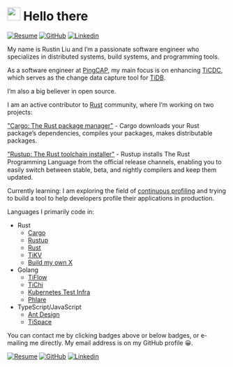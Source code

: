 # <img src="https://emojis.slackmojis.com/emojis/images/1531849430/4246/blob-sunglasses.gif?1531849430" width="30" /> Hello there

[![Resume][resume-badge]][resume] [![GitHub][github-badge]][github] [![Linkedin][linkedin-badge]][linkedin]

My name is Rustin Liu and I’m a passionate software engineer who specializes in distributed systems, build systems, and programming tools.

As a software engineer at [PingCAP], my main focus is on enhancing [TiCDC], which serves as the change data capture tool for [TiDB].

I’m also a big believer in open source.

I am an active contributor to [Rust] community, where I’m working on two projects:

["Cargo: The Rust package manager"] - Cargo downloads your Rust package’s dependencies, compiles your packages, makes distributable packages.

["Rustup: The Rust toolchain installer"] - Rustup installs The Rust Programming Language from the oﬀicial release channels, enabling you to easily switch between stable, beta, and nightly compilers and keep them updated.

Currently learning:  I am exploring the field of [continuous profiling] and trying to build a tool to help developers profile their applications in production.

Languages I primarily code in:

- Rust
  - [Cargo](https://github.com/rust-lang/cargo/commits?author=hi-rustin)
  - [Rustup](https://github.com/rust-lang/rustup/commits?author=hi-rustin)
  - [Rust](https://github.com/rust-lang/rust/commits?author=hi-rustin)
  - [TiKV](https://github.com/tikv/tikv/commits?author=hi-rustin)
  - [Build my own X](https://github.com/hi-rustin/build-my-own-x/commits?author=hi-rustin)
- Golang
  - [TiFlow](https://github.com/pingcap/tiflow/commits?author=hi-rustin)
  - [TiChi](https://github.com/ti-community-infra/tichi/commits?author=hi-rustin)
  - [Kubernetes Test Infra](https://github.com/kubernetes/test-infra/commits?author=hi-rustin)
  - [Phlare](https://github.com/grafana/phlare/commits?author=hi-rustin)
- TypeScript/JavaScript
  - [Ant Design](https://github.com/ant-design/ant-design/commits?author=hi-rustin)
  - [TiSpace](https://github.com/tispace-dev/tispace/commits?author=hi-rustin)

You can contact me by clicking badges above or below badges, or e-mailing me directly. My email address is on my GitHub profile 😀.

[![Resume][resume-badge]][resume] [![GitHub][github-badge]][github] [![Linkedin][linkedin-badge]][linkedin]

[resume-badge]: https://img.shields.io/badge/Résumé-f48300?style=for-the-badge&logoColor=white&logo=rust
[resume]: https://github.com/hi-rustin/resume/blob/main/resume.pdf
[github-badge]: https://img.shields.io/badge/GitHub-black?style=for-the-badge&logoColor=white&logo=github
[github]: https://github.com/hi-rustin
[linkedin-badge]: https://img.shields.io/badge/LinkedIn-0077B5?style=for-the-badge&logo=linkedin&logoColor=white
[linkedin]: https://www.linkedin.com/in/hi-rustin
[PingCAP]: https://www.pingcap.com/
[TiDB]: https://github.com/pingcap/tidb
[TiCDC]: https://github.com/pingcap/tiflow
[Rust]: https://www.rust-lang.org/
["Cargo: The Rust package manager"]: https://github.com/rust-lang/cargo
["Rustup: The Rust toolchain installer"]: https://github.com/rust-lang/rustup
[continuous profiling]: https://github.com/grafana/phlare
